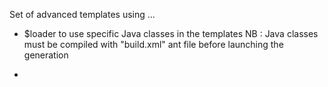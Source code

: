 Set of advanced templates using ...

- $loader to use specific Java classes in the templates 
  NB : Java classes must be compiled with "build.xml" ant file before launching the generation

- 